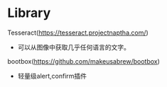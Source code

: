 # Library
Tesseract(https://tesseract.projectnaptha.com/)
- 可以从图像中获取几乎任何语言的文字。

bootbox(https://github.com/makeusabrew/bootbox)
- 轻量级alert,confirm插件
